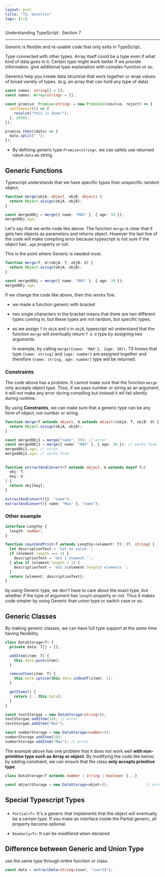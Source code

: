 ```yaml
---
layout: post
title: "TS: Generics"
tags: [ts]
---
```


Understanding TypeScript : Section 7

---

Generic is flexible and re-usable code that only exits in TypeScript.

Type connected with other types. Array itself could be a type even if what kind of data goes in it. Certain type might work better if we provide information. give additional type explanation with complex function or so.

Generics help you create data structrue that work together or wrap values of broad variety of types. (e.g. an array that can hold any type of data)

```typescript
const names: string[] = [];
const names: Array<string> = [];
```

```typescript
const promise: Promise<string> = new Promise((resolve, reject) => {
  setTimeout(() => {
    resolve("this is done!");
  }, 2000);
});

promise.then((data) => {
  data.split(" ");
});
```

- By defining generic type `Promise<string>`, we can safely use returned value `data` as string.

## Generic Functions

Typescript understands that we have specific types than unspecific random object.

```typescript
function merge(objA: object, objB: object) {
  return Object.assign(objA, objB);
}

const mergedObj = merge({ name: "MAX" }, { age: 30 });
mergedObj.age;
```

Let's say that we write code like above. The funciton `merge` is clear that it gets two objects as parameters and returns object. However the last line of the code will make compiling error because typescript is not sure if the object has `.age` property or not.

This is the point where Generic is needed most.

```typescript
function merge<T, U>(objA: T, objB: U) {
  return Object.assign(objA, objB);
}

const mergedObj = merge({ name: "MAX" }, { age: 30 });
mergedObj.age;
```

If we change the code like above, then this works fine.

- we made a function generic with bracket

- two single characters in the bracket means that there are two different types coming in, but these types are not random, but specific types.

- as we assign `T` in `objA` and `U` in `objB`, typescript wil understand that the function `merge` will eventually return `T & U` type by assigning two arguments.

  In example, by calling `merge({name: 'MAX'}, {age: 30})`, TS knows that type `{name: string}` and `{age: number}` are assigned together and therefore `{name: string, age: number}` type will be returned.

### Constraints

The code above has a problem. It cannot make sure that the function `merge` only accepts object type. Thus, if we pass number or string as an argument, it will not make any error during compiling but instead it wll fail silently during runtime.

By using **Constraints**, we can make sure that a generic type can be any form of object, not number or string.

```typescript
function merge<T extends object, U extends object>(objA: T, objB: U) {
  return Object.assign(objA, objB);
}

const mergedObj1 = merge("name", 30); // error
const mergedObj2 = merge({ name: "MAX" }, { age: 30 }); // works fine
mergedObj1.age; // error
mergedObj2.age; // works fine
```

##

```typescript
function extractAndConvert<T extends object, U extends keyof T>(
  obj: T,
  key: U
) {
  return obj[key];
}

extractAndConvert({}, "name");
extractAndConvert({ name: "Max" }, "name");
```

### Other example

```typescript
interface Lengthy {
  length: number;
}

function countAndPrint<T extends Lengthy>(element: T): [T, string] {
  let descriptionText = 'Got no value.';
  if (element.length === 1) {
    descriptionText = 'Got 1 element.'';
  } else if (element.length > 1) {
    descriptionText = `Got ${element.length} elements.`;
  }
  return [element, descriptionText];
}
```

by using Generic type, we don't have to care about the exact type, but whether if the type of argument has `length` property or not. Thus it makes code simpler by using Generic than union type or switch case or so.

## Generic Classes

By making generic classes, we can have full type support at the same time having flexibility.

```typescript
class DataStorage<T> {
  private data: T[] = [];

  addItem(item: T) {
    this.data.push(item);
  }

  removeItem(item: T) {
    this.data.splice(this.data.indexOf(item), 1);
  }

  getItems() {
    return [...this.data];
  }
}

const textStorgae = new DataStorage<string>();
textStorgae.addItem(10); // error
textStorgae.addItem("Max");

const numberStorage = new DataStorage<number>();
numberStorage.addItem(10);
numberStorage.addItem("Max"); // error
```

The example above has one problem that it does not work well **with non-primitive type such as Array or object.** By modifying the code like below, by adding constraint, we can ensure that the class **only accepts primitive type**.

```typescript
class DataStorage<T extends number | string | boolean> {...}

const objectStorage = new DataStorage<objet>();					// error
```

## Special Typescript Types

###

- `Partial<T>`: It's a generic that implements that the object will eventually be a certain type. If you make an interface inside the Partial generic, all property become optional.

- `Readonly<T>`: It can be modifiend when declared

## Difference between Generic and Union Type

use the same type through entire function or class.

```typescript
const data = extractData<string>(user, "userId");
```
